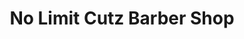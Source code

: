 ---
title: "No Limit Cutz Barber Shop"
url: /birmingham/no-limit-cutz-barber-shop/
shop: Friseur
---